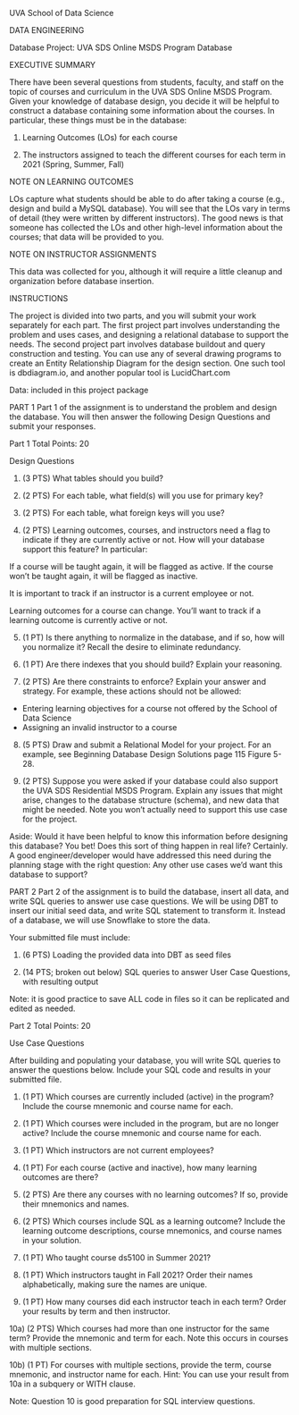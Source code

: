 UVA School of Data Science

DATA ENGINEERING

Database Project: UVA SDS Online MSDS Program Database

 

EXECUTIVE SUMMARY

There have been several questions from students, faculty, and staff on the topic of courses and curriculum in the UVA SDS Online MSDS Program. Given your knowledge of database design, you decide it will be helpful to construct a database containing some information about the courses. In particular, these things must be in the database:

1) Learning Outcomes (LOs) for each course

2) The instructors assigned to teach the different courses for each term in 2021 (Spring, Summer, Fall)

 

NOTE ON LEARNING OUTCOMES

LOs capture what students should be able to do after taking a course (e.g., design and build a MySQL database). You will see that the LOs vary in terms of detail (they were written by different instructors). The good news is that someone has collected the LOs and other high-level information about the courses; that data will be provided to you.

NOTE ON INSTRUCTOR ASSIGNMENTS

This data was collected for you, although it will require a little cleanup and organization before database insertion.

 

INSTRUCTIONS

The project is divided into two parts, and you will submit your work separately for each part.
The first project part involves understanding the problem and uses cases, and designing a relational database to support the needs. The second project part involves database buildout and query construction and testing.  You can use any of several drawing programs to create an Entity Relationship Diagram for the design section.  One such tool is dbdiagram.io, and another popular tool is LucidChart.com


Data: included in this project package

 

PART 1
Part 1 of the assignment is to understand the problem and design the database.
You will then answer the following Design Questions and submit your responses.

Part 1 Total Points: 20

Design Questions

1) (3 PTS) What tables should you build?

2) (2 PTS) For each table, what field(s) will you use for primary key? 

3) (2 PTS) For each table, what foreign keys will you use?

4) (2 PTS) Learning outcomes, courses, and instructors need a flag to indicate if they are currently active or not. How will your database support this feature? In particular:

If a course will be taught again, it will be flagged as active. If the course won’t be taught again, it will be flagged as inactive.

It is important to track if an instructor is a current employee or not.

Learning outcomes for a course can change. You’ll want to track if a learning outcome is currently active or not.

5) (1 PT) Is there anything to normalize in the database, and if so, how will you normalize it? Recall the desire to eliminate redundancy.

6) (1 PT) Are there indexes that you should build? Explain your reasoning.

7) (2 PTS) Are there constraints to enforce? Explain your answer and strategy.
For example, these actions should not be allowed:
- Entering learning objectives for a course not offered by the School of Data Science
- Assigning an invalid instructor to a course

8) (5 PTS) Draw and submit a Relational Model for your project. For an example, see Beginning Database Design Solutions page 115 Figure 5-28.

9) (2 PTS) Suppose you were asked if your database could also support the UVA SDS Residential MSDS Program. Explain any issues that might arise, changes to the database structure (schema), and new data that might be needed. Note you won’t actually need to support this use case for the project.

Aside: Would it have been helpful to know this information before designing this database? You bet! Does this sort of thing happen in real life? Certainly. A good engineer/developer would have addressed this need during the planning stage with the right question: Any other use cases we’d want this database to support?




PART 2
Part 2 of the assignment is to build the database, insert all data, and write SQL queries to answer use case questions. We will be using DBT to insert our initial seed data, and write SQL statement to transform it.  Instead of a database, we will use Snowflake to store the data.

Your submitted file must include:
1) (6 PTS) Loading the provided data into DBT as seed files

2) (14 PTS; broken out below) SQL queries to answer User Case Questions, with resulting output

Note: it is good practice to save ALL code in files so it can be replicated and edited as needed.

Part 2 Total Points: 20


Use Case Questions

After building and populating your database, you will write SQL queries to answer the questions below.
Include your SQL code and results in your submitted file.

1) (1 PT) Which courses are currently included (active) in the program? Include the course mnemonic and course name for each.

2) (1 PT) Which courses were included in the program, but are no longer active? Include the course mnemonic and course name for each.

3) (1 PT) Which instructors are not current employees?

4) (1 PT) For each course (active and inactive), how many learning outcomes are there?

5) (2 PTS) Are there any courses with no learning outcomes? If so, provide their mnemonics and names.

6) (2 PTS) Which courses include SQL as a learning outcome? Include the learning outcome descriptions, course mnemonics, and course names in your solution.

7) (1 PT) Who taught course ds5100 in Summer 2021?

8) (1 PT) Which instructors taught in Fall 2021? Order their names alphabetically, making sure the names are unique.

9) (1 PT) How many courses did each instructor teach in each term? Order your results by term and then instructor.

10a) (2 PTS) Which courses had more than one instructor for the same term? Provide the mnemonic and term for each. Note this occurs in courses with multiple sections.

10b) (1 PT) For courses with multiple sections, provide the term, course mnemonic, and instructor name for each. Hint: You can use your result from 10a in a subquery or WITH clause.

Note: Question 10 is good preparation for SQL interview questions.